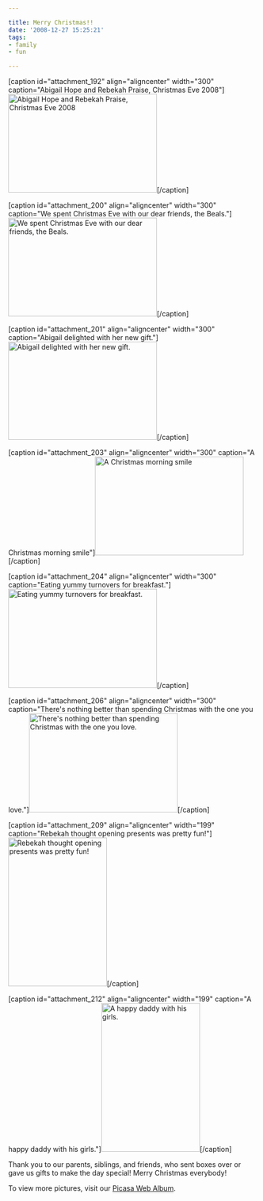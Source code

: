 ```yaml
---

title: Merry Christmas!!
date: '2008-12-27 15:25:21'
tags:
- family
- fun

---
```


[caption id="attachment_192" align="aligncenter" width="300" caption="Abigail Hope and Rebekah Praise, Christmas Eve 2008"]<a href="https://s3.amazonaws.com/content.ofreport.com/2008/12/dsc_3850.jpg"><img class="size-medium wp-image-192" title="dsc_3850" src="https://s3.amazonaws.com/content.ofreport.com/2008/12/dsc_3850-300x199.jpg" alt="Abigail Hope and Rebekah Praise, Christmas Eve 2008" width="300" height="199" /></a>[/caption]

[caption id="attachment_200" align="aligncenter" width="300" caption="We spent Christmas Eve with our dear friends, the Beals."]<a href="https://s3.amazonaws.com/content.ofreport.com/2008/12/dsc_39971.jpg"><img class="size-medium wp-image-200" title="dsc_39971" src="https://s3.amazonaws.com/content.ofreport.com/2008/12/dsc_39971-300x199.jpg" alt="We spent Christmas Eve with our dear friends, the Beals." width="300" height="199" /></a>[/caption]

<!--more-->

[caption id="attachment_201" align="aligncenter" width="300" caption="Abigail delighted with her new gift."]<a href="https://s3.amazonaws.com/content.ofreport.com/2008/12/dsc_39671.jpg"><img class="size-medium wp-image-201" title="dsc_39671" src="https://s3.amazonaws.com/content.ofreport.com/2008/12/dsc_39671-300x198.jpg" alt="Abigail delighted with her new gift." width="300" height="198" /></a>[/caption]

[caption id="attachment_203" align="aligncenter" width="300" caption="A Christmas morning smile"]<a href="https://s3.amazonaws.com/content.ofreport.com/2008/12/dsc_4005.jpg"><img class="size-medium wp-image-203" title="dsc_4005" src="https://s3.amazonaws.com/content.ofreport.com/2008/12/dsc_4005-300x199.jpg" alt="A Christmas morning smile" width="300" height="199" /></a>[/caption]

[caption id="attachment_204" align="aligncenter" width="300" caption="Eating yummy turnovers for breakfast."]<a href="https://s3.amazonaws.com/content.ofreport.com/2008/12/dsc_4108.jpg"><img class="size-medium wp-image-204" title="dsc_4108" src="https://s3.amazonaws.com/content.ofreport.com/2008/12/dsc_4108-300x200.jpg" alt="Eating yummy turnovers for breakfast." width="300" height="200" /></a>[/caption]

[caption id="attachment_206" align="aligncenter" width="300" caption="There&#39;s nothing better than spending Christmas with the one you love."]<a href="https://s3.amazonaws.com/content.ofreport.com/2008/12/dsc_4138.jpg"><img class="size-medium wp-image-206" title="dsc_4138" src="https://s3.amazonaws.com/content.ofreport.com/2008/12/dsc_4138-300x200.jpg" alt="There's nothing better than spending Christmas with the one you love." width="300" height="200" /></a>[/caption]

[caption id="attachment_209" align="aligncenter" width="199" caption="Rebekah thought opening presents was pretty fun!"]<a href="https://s3.amazonaws.com/content.ofreport.com/2008/12/dsc_4200.jpg"><img class="size-medium wp-image-209" title="dsc_4200" src="https://s3.amazonaws.com/content.ofreport.com/2008/12/dsc_4200-199x300.jpg" alt="Rebekah thought opening presents was pretty fun!" width="199" height="300" /></a>[/caption]

[caption id="attachment_212" align="aligncenter" width="199" caption="A happy daddy with his girls."]<a href="https://s3.amazonaws.com/content.ofreport.com/2008/12/dsc_4055.jpg"><img class="size-medium wp-image-212" title="dsc_4055" src="https://s3.amazonaws.com/content.ofreport.com/2008/12/dsc_4055-199x300.jpg" alt="A happy daddy with his girls." width="199" height="300" /></a>[/caption]
<p style="text-align: left;">Thank you to our parents, siblings, and friends, who sent boxes over or gave us gifts to make the day special! Merry Christmas everybody!</p>
<p style="text-align: left;">To view more pictures, visit our <a title="Steele Family Photos" href="http://picasaweb.google.com/joshandkels/" target="_blank">Picasa Web Album</a>.</p>
